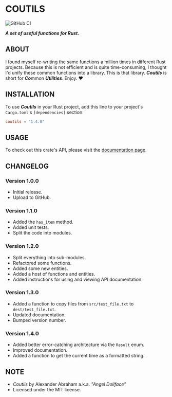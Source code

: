 # COUTILS

![GitHub CI](https://github.com/angeldollface/coutils/actions/workflows/rust.yml/badge.svg)

***A set of useful functions for Rust.***

## ABOUT

I found myself re-writing the same functions a million times in different Rust projects. Because this is not efficient and is quite time-consuming, I thought I'd unify these common functions into a library. This is that library. ***Coutils*** is short for ***Co***mmon ***Utilities***. Enjoy. :heart:

## INSTALLATION

To use ***Coutils*** in your Rust project, add this line to your project's `Cargo.toml`'s `[dependencies]` section:

```TOML
coutils = "1.4.0"
```

## USAGE

To check out this crate's API, please visit the [documentation page](https://docs.rs/coutils/1.4.0).

## CHANGELOG

### Version 1.0.0

- Initial release.
- Upload to GitHub.

### Version 1.1.0

- Added the `has_item` method.
- Added unit tests.
- Split the code into modules.

### Version 1.2.0

- Split everything into sub-modules.
- Refactored some functions.
- Added some new entities.
- Added a host of functions and entities.
- Added instructions for using and viewing API documentation.

### Version 1.3.0

- Added a function to copy files from `src/test_file.txt` to `dest/test_file.txt`.
- Updated documentation.
- Bumped version number.

### Version 1.4.0

- Added better error-catching architecture via the `Result` enum.
- Improved documentation.
- Added a function to get the current time as a formatted string.

## NOTE

- *Coutils* by Alexander Abraham a.k.a. *"Angel Dollface"*
- Licensed under the MIT license.